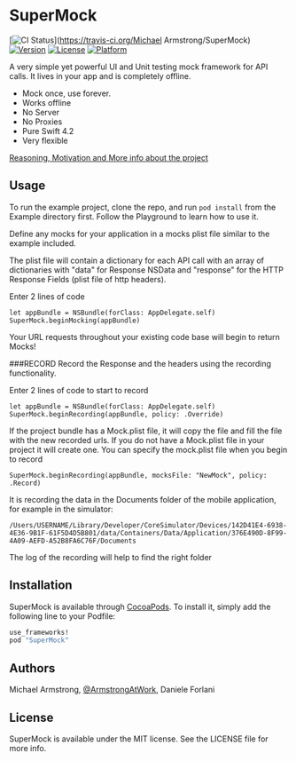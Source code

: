 # SuperMock

[![CI Status](http://img.shields.io/travis/michaelarmstrong/SuperMock.svg?style=flat)](https://travis-ci.org/Michael Armstrong/SuperMock)
[![Version](https://img.shields.io/cocoapods/v/SuperMock.svg?style=flat)](http://cocoapods.org/pods/SuperMock)
[![License](https://img.shields.io/cocoapods/l/SuperMock.svg?style=flat)](http://cocoapods.org/pods/SuperMock)
[![Platform](https://img.shields.io/cocoapods/p/SuperMock.svg?style=flat)](http://cocoapods.org/pods/SuperMock)

A very simple yet powerful UI and Unit testing mock framework for API calls. It lives in your app and is completely offline.

* Mock once, use forever.
* Works offline
* No Server
* No Proxies
* Pure Swift 4.2
* Very flexible

[Reasoning, Motivation and More info about the project](http://mike.kz/general/mocking-data-for-ui-testing-in-xcode-7/)


## Usage

To run the example project, clone the repo, and run `pod install` from the Example directory first.
Follow the Playground to learn how to use it.

Define any mocks for your application in a mocks plist file similar to the example included.

The plist file will contain a dictionary for each API call with an array of dictionaries with "data" for Response NSData and "response" for the HTTP Response Fields (plist file of http headers).

Enter 2 lines of code 
```
let appBundle = NSBundle(forClass: AppDelegate.self)
SuperMock.beginMocking(appBundle)
```

Your URL requests throughout your existing code base will begin to return Mocks!


###RECORD 
Record the Response and the headers using the recording functionality.

Enter 2 lines of code to start to record
```
let appBundle = NSBundle(forClass: AppDelegate.self)
SuperMock.beginRecording(appBundle, policy: .Override)
```
If the project bundle has a Mock.plist file, it will copy the file and fill the file with the new recorded urls. 
If you do not have a Mock.plist file in your project it will create one.
You can specify the mock.plist file when you begin to record
```
SuperMock.beginRecording(appBundle, mocksFile: "NewMock", policy: .Record)
```
It is recording the data in the Documents folder of the mobile application, for example in the simulator:
```
/Users/USERNAME/Library/Developer/CoreSimulator/Devices/142D41E4-6938-4E36-9B1F-61F5D4D5B801/data/Containers/Data/Application/376E490D-8F99-4A09-AEFD-A52B8FA6C76F/Documents
```

The log of the recording will help to find the right folder


## Installation

SuperMock is available through [CocoaPods](http://cocoapods.org). To install
it, simply add the following line to your Podfile:

```ruby
use_frameworks!
pod "SuperMock"
```

## Authors

Michael Armstrong, [@ArmstrongAtWork](http://twitter.com/ArmstrongAtWork), Daniele Forlani

## License

SuperMock is available under the MIT license. See the LICENSE file for more info.
